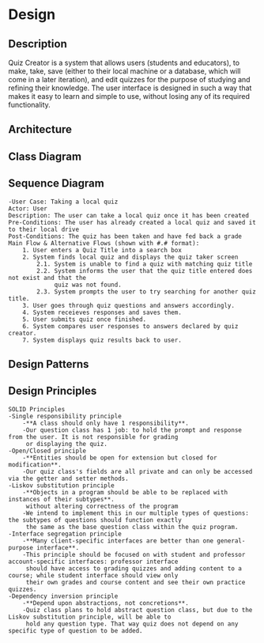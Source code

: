 # Design

## Description
Quiz Creator is a system that allows users (students and educators), to make, take, save
(either to their local machine or a database, which will come in a later iteration), and edit
quizzes for the purpose of studying and refining their knowledge. The user interface is designed
in such a way that makes it easy to learn and simple to use, without losing any of its
required functionality. 

## Architecture

## Class Diagram

## Sequence Diagram

	-User Case: Taking a local quiz
	Actor: User
	Description: The user can take a local quiz once it has been created
	Pre-Conditions: The user has already created a local quiz and saved it to their local drive
	Post-Conditions: The quiz has been taken and have fed back a grade
	Main Flow & Alternative Flows (shown with #.# format):
		1. User enters a Quiz Title into a search box
		2. System finds local quiz and displays the quiz taker screen
			2.1. System is unable to find a quiz with matching quiz title
			2.2. System informs the user that the quiz title entered does not exist and that the
				 quiz was not found.
			2.3. System prompts the user to try searching for another quiz title.
		3. User goes through quiz questions and answers accordingly.
		4. System receieves responses and saves them.
		5. User submits quiz once finished.
		6. System compares user responses to answers declared by quiz creator.
		7. System displays quiz results back to user.

## Design Patterns

## Design Principles
	SOLID Principles
	-Single responsibility principle
		-**A class should only have 1 responsibility**.
		-Our question class has 1 job: to hold the prompt and response from the user. It is not responsible for grading 
		 or displaying the quiz.
	-Open/Closed principle
		-**Entities should be open for extension but closed for modification**.
		-Our quiz class's fields are all private and can only be accessed via the getter and setter methods. 
	-Liskov substitution principle
		-**Objects in a program should be able to be replaced with instances of their subtypes**.
		 without altering correctness of the program
		-We intend to implement this in our multiple types of questions: the subtypes of questions should function exactly
		 the same as the base question class within the quiz program. 
	-Interface segregation principle
		-**Many client-specific interfaces are better than one general-purpose interface**.
		-This principle should be focused on with student and professor account-specific interfaces: professor interface 
		 should have access to grading quizzes and adding content to a course; while student interface should view only 
		 their own grades and course content and see their own practice quizzes.
	-Dependency inversion principle
		-**Depend upon abstractions, not concretions**.
		-Quiz class plans to hold abstract question class, but due to the Liskov substitution principle, will be able to 
		 hold any question type. That way quiz does not depend on any specific type of question to be added.
